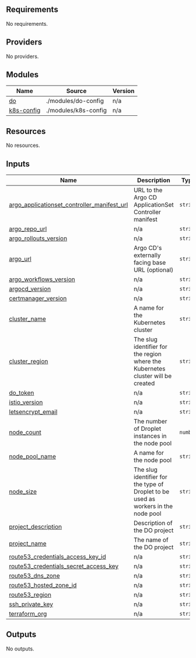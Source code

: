 <!-- BEGIN_TF_DOCS -->
## Requirements

No requirements.

## Providers

No providers.

## Modules

| Name | Source | Version |
|------|--------|---------|
| <a name="module_do"></a> [do](#module\_do) | ./modules/do-config | n/a |
| <a name="module_k8s-config"></a> [k8s-config](#module\_k8s-config) | ./modules/k8s-config | n/a |

## Resources

No resources.

## Inputs

| Name | Description | Type | Default | Required |
|------|-------------|------|---------|:--------:|
| <a name="input_argo_applicationset_controller_manifest_url"></a> [argo\_applicationset\_controller\_manifest\_url](#input\_argo\_applicationset\_controller\_manifest\_url) | URL to the Argo CD ApplicationSet Controller manifest | `string` | n/a | yes |
| <a name="input_argo_repo_url"></a> [argo\_repo\_url](#input\_argo\_repo\_url) | n/a | `string` | n/a | yes |
| <a name="input_argo_rollouts_version"></a> [argo\_rollouts\_version](#input\_argo\_rollouts\_version) | n/a | `string` | n/a | yes |
| <a name="input_argo_url"></a> [argo\_url](#input\_argo\_url) | Argo CD's externally facing base URL (optional) | `string` | `""` | no |
| <a name="input_argo_workflows_version"></a> [argo\_workflows\_version](#input\_argo\_workflows\_version) | n/a | `string` | n/a | yes |
| <a name="input_argocd_version"></a> [argocd\_version](#input\_argocd\_version) | n/a | `string` | n/a | yes |
| <a name="input_certmanager_version"></a> [certmanager\_version](#input\_certmanager\_version) | n/a | `string` | n/a | yes |
| <a name="input_cluster_name"></a> [cluster\_name](#input\_cluster\_name) | A name for the Kubernetes cluster | `string` | n/a | yes |
| <a name="input_cluster_region"></a> [cluster\_region](#input\_cluster\_region) | The slug identifier for the region where the Kubernetes cluster will be created | `string` | n/a | yes |
| <a name="input_do_token"></a> [do\_token](#input\_do\_token) | n/a | `string` | n/a | yes |
| <a name="input_istio_version"></a> [istio\_version](#input\_istio\_version) | n/a | `string` | n/a | yes |
| <a name="input_letsencrypt_email"></a> [letsencrypt\_email](#input\_letsencrypt\_email) | n/a | `string` | n/a | yes |
| <a name="input_node_count"></a> [node\_count](#input\_node\_count) | The number of Droplet instances in the node pool | `number` | n/a | yes |
| <a name="input_node_pool_name"></a> [node\_pool\_name](#input\_node\_pool\_name) | A name for the node pool | `string` | n/a | yes |
| <a name="input_node_size"></a> [node\_size](#input\_node\_size) | The slug identifier for the type of Droplet to be used as workers in the node pool | `string` | n/a | yes |
| <a name="input_project_description"></a> [project\_description](#input\_project\_description) | Description of the DO project | `string` | n/a | yes |
| <a name="input_project_name"></a> [project\_name](#input\_project\_name) | The name of the DO project | `string` | n/a | yes |
| <a name="input_route53_credentials_access_key_id"></a> [route53\_credentials\_access\_key\_id](#input\_route53\_credentials\_access\_key\_id) | n/a | `string` | n/a | yes |
| <a name="input_route53_credentials_secret_access_key"></a> [route53\_credentials\_secret\_access\_key](#input\_route53\_credentials\_secret\_access\_key) | n/a | `string` | n/a | yes |
| <a name="input_route53_dns_zone"></a> [route53\_dns\_zone](#input\_route53\_dns\_zone) | n/a | `string` | n/a | yes |
| <a name="input_route53_hosted_zone_id"></a> [route53\_hosted\_zone\_id](#input\_route53\_hosted\_zone\_id) | n/a | `string` | n/a | yes |
| <a name="input_route53_region"></a> [route53\_region](#input\_route53\_region) | n/a | `string` | n/a | yes |
| <a name="input_ssh_private_key"></a> [ssh\_private\_key](#input\_ssh\_private\_key) | n/a | `string` | n/a | yes |
| <a name="input_terraform_org"></a> [terraform\_org](#input\_terraform\_org) | n/a | `string` | n/a | yes |

## Outputs

No outputs.
<!-- END_TF_DOCS -->